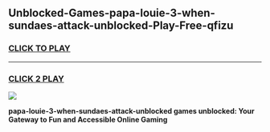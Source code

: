 
## Unblocked-Games-papa-louie-3-when-sundaes-attack-unblocked-Play-Free-qfizu
<h3>
<a href="https://premium76.site?title=papa-louie-3-when-sundaes-attack-unblocked&ref=23A">CLICK TO PLAY</a></h3>
<hr>

<h3>
<a href="https://premium76.site?title=papa-louie-3-when-sundaes-attack-unblocked&ref=23A">CLICK 2 PLAY</a>
  
</h3>

<a href="https://premium76.site?title=papa-louie-3-when-sundaes-attack-unblocked&ref=23A"><img src="https://clearcache.store/games.png"></a>


**papa-louie-3-when-sundaes-attack-unblocked games unblocked: Your Gateway to Fun and Accessible Online Gaming**
